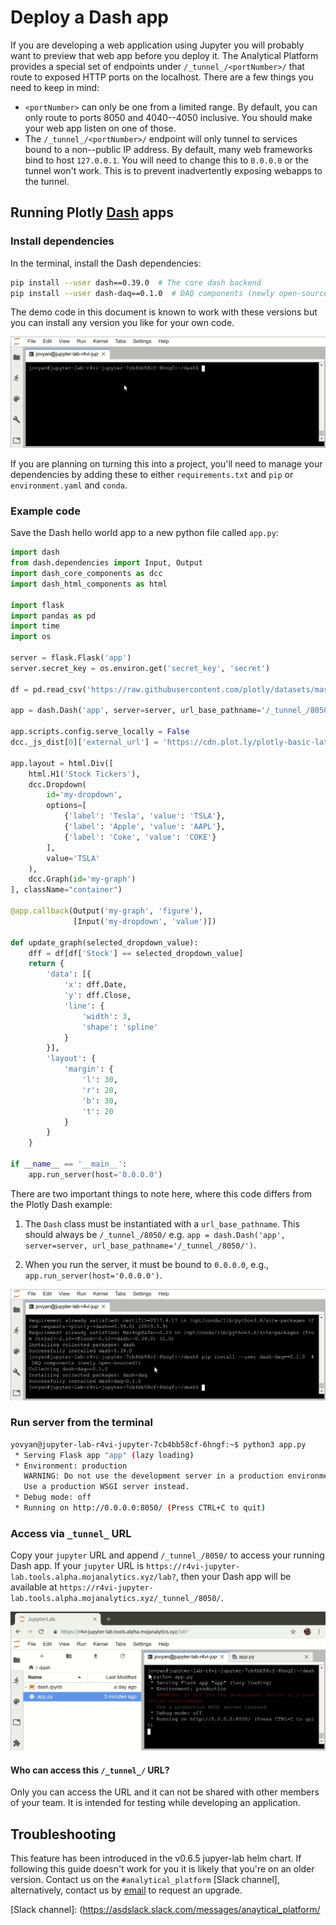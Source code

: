 # Deploy a Dash app

If you are developing a web application using Jupyter you will probably want to
preview that web app before you deploy it. The Analytical Platform provides a special set of
endpoints under `/_tunnel_/<portNumber>/` that route to exposed HTTP ports on
the localhost. There are a few things you need to keep in mind:

* `<portNumber>` can only be one from a limited range. By default, you can only route
  to ports 8050 and 4040--4050 inclusive. You should make your web app listen on
  one of those.
* The `/_tunnel_/<portNumber>/` endpoint will only tunnel to services bound to a
  non--public IP address. By default, many web frameworks bind to host `127.0.0.1`.
  You will need to change this to `0.0.0.0` or the tunnel won't work. This is to
  prevent inadvertently exposing webapps to the tunnel.

## Running Plotly [Dash] apps

### Install dependencies
In the terminal, install the Dash dependencies:

```bash
pip install --user dash==0.39.0  # The core dash backend
pip install --user dash-daq==0.1.0  # DAQ components (newly open-sourced!)
```

The demo code in this document is known to work with these versions but you can
install any version you like for your own code.

![](images/dash/dash_install_deps.gif)

If you are planning on turning this into a project, you'll need to manage your
dependencies by adding these to either `requirements.txt` and `pip` or
`environment.yaml` and `conda`.

### Example code
Save the Dash hello world app to a new python file called `app.py`:

```python
import dash
from dash.dependencies import Input, Output
import dash_core_components as dcc
import dash_html_components as html

import flask
import pandas as pd
import time
import os

server = flask.Flask('app')
server.secret_key = os.environ.get('secret_key', 'secret')

df = pd.read_csv('https://raw.githubusercontent.com/plotly/datasets/master/hello-world-stock.csv')

app = dash.Dash('app', server=server, url_base_pathname='/_tunnel_/8050/')

app.scripts.config.serve_locally = False
dcc._js_dist[0]['external_url'] = 'https://cdn.plot.ly/plotly-basic-latest.min.js'

app.layout = html.Div([
    html.H1('Stock Tickers'),
    dcc.Dropdown(
        id='my-dropdown',
        options=[
            {'label': 'Tesla', 'value': 'TSLA'},
            {'label': 'Apple', 'value': 'AAPL'},
            {'label': 'Coke', 'value': 'COKE'}
        ],
        value='TSLA'
    ),
    dcc.Graph(id='my-graph')
], className="container")

@app.callback(Output('my-graph', 'figure'),
              [Input('my-dropdown', 'value')])

def update_graph(selected_dropdown_value):
    dff = df[df['Stock'] == selected_dropdown_value]
    return {
        'data': [{
            'x': dff.Date,
            'y': dff.Close,
            'line': {
                'width': 3,
                'shape': 'spline'
            }
        }],
        'layout': {
            'margin': {
                'l': 30,
                'r': 20,
                'b': 30,
                't': 20
            }
        }
    }

if __name__ == '__main__':
    app.run_server(host='0.0.0.0')

```

There are two important things to note here, where this code differs from the
Plotly Dash example:

1. The `Dash` class must be instantiated with a `url_base_pathname`. This should
always be `/_tunnel_/8050/` e.g.
`app = dash.Dash('app', server=server, url_base_pathname='/_tunnel_/8050/')`.

2. When you run the server, it must be bound to `0.0.0.0`, e.g., `app.run_server(host='0.0.0.0')`.

![](images/dash/save_example.gif)

### Run server from the terminal

```sh
yovyan@jupyter-lab-r4vi-jupyter-7cb4bb58cf-6hngf:~$ python3 app.py
 * Serving Flask app "app" (lazy loading)
 * Environment: production
   WARNING: Do not use the development server in a production environment.
   Use a production WSGI server instead.
 * Debug mode: off
 * Running on http://0.0.0.0:8050/ (Press CTRL+C to quit)
```

### Access via `_tunnel_` URL

Copy your `jupyter` URL and append `/_tunnel_/8050/` to access your running Dash
app. If your `jupyter` URL is `https://r4vi-jupyter-lab.tools.alpha.mojanalytics.xyz/lab?`,
then your Dash app will be available at
`https://r4vi-jupyter-lab.tools.alpha.mojanalytics.xyz/_tunnel_/8050/`.

![](images/dash/visit_url.gif)

#### Who can access this `/_tunnel_/` URL?

Only you can access the URL and it can not be shared with other members of your
team. It is intended for testing while developing an application.

## Troubleshooting

This feature has been introduced in the v0.6.5 jupyer-lab helm chart. If following
this guide doesn't work for you it is likely that you're on an older version.
Contact us on the `#analytical_platform` [Slack channel],
alternatively, contact us by [email](mailto:analytical_platform@digital.justice.gov.uk)
to request an upgrade.


[dash]: https://dash.plot.ly/
[Slack channel]: (https://asdslack.slack.com/messages/anaytical_platform/
